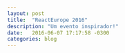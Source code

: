 ```yaml
---
layout: post
title:  "ReactEurope 2016"
description: "Um evento inspirador!"
date:   2016-06-07 17:17:58 -0300
categories: blog
---
```

